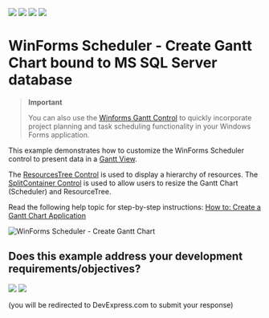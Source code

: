 <!-- default badges list -->
![](https://img.shields.io/endpoint?url=https://codecentral.devexpress.com/api/v1/VersionRange/128634183/18.1.7%2B)
[![](https://img.shields.io/badge/Open_in_DevExpress_Support_Center-FF7200?style=flat-square&logo=DevExpress&logoColor=white)](https://supportcenter.devexpress.com/ticket/details/E3574)
[![](https://img.shields.io/badge/📖_How_to_use_DevExpress_Examples-e9f6fc?style=flat-square)](https://docs.devexpress.com/GeneralInformation/403183)
[![](https://img.shields.io/badge/💬_Leave_Feedback-feecdd?style=flat-square)](#does-this-example-address-your-development-requirementsobjectives)
<!-- default badges end -->
# WinForms Scheduler - Create Gantt Chart bound to MS SQL Server database

> **Important**
>
> You can also use the [Winforms Gantt Control](https://docs.devexpress.com/WindowsForms/401173/controls-and-libraries/gantt-control/gantt-control) to quickly incorporate project planning and task scheduling functionality in your Windows Forms application.

This example demonstrates how to customize the WinForms Scheduler control to present data in a [Gantt View](https://docs.devexpress.com/WindowsForms/10698/controls-and-libraries/scheduler/views/gantt-view).

The [ResourcesTree Control](https://docs.devexpress.com/WindowsForms/10685/controls-and-libraries/scheduler/visual-elements/resources-tree) is used to display a hierarchy of resources. The [SplitContainer Control](https://docs.devexpress.com/WindowsForms/DevExpress.XtraEditors.SplitContainerControl) is used to allow users to resize the Gantt Chart (Scheduler) and ResourceTree.

Read the following help topic for step-by-step instructions: [How to: Create a Gantt Chart Application](https://docs.devexpress.com/WindowsForms/10699/controls-and-libraries/scheduler/examples/gantt-view/how-to-create-a-gantt-chart-application)

![WinForms Scheduler - Create Gantt Chart](https://raw.githubusercontent.com/DevExpress-Examples/how-to-create-gantt-chart-using-the-scheduler-bound-to-ms-sql-server-database-e3574/17.1.3+/media/35cef863-5b49-11e7-80c0-00155d624807.png)
<!-- feedback -->
## Does this example address your development requirements/objectives?

[<img src="https://www.devexpress.com/support/examples/i/yes-button.svg"/>](https://www.devexpress.com/support/examples/survey.xml?utm_source=github&utm_campaign=winforms-scheduler-create-gantt-chart&~~~was_helpful=yes) [<img src="https://www.devexpress.com/support/examples/i/no-button.svg"/>](https://www.devexpress.com/support/examples/survey.xml?utm_source=github&utm_campaign=winforms-scheduler-create-gantt-chart&~~~was_helpful=no)

(you will be redirected to DevExpress.com to submit your response)
<!-- feedback end -->
